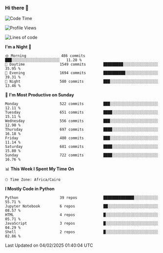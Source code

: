 ### Hi there 👋

<!--
**AMR-KELEG/AMR-KELEG** is a ✨ _special_ ✨ repository because its `README.md` (this file) appears on your GitHub profile.

Here are some ideas to get you started:

- 🔭 I’m currently working on ...
- 🌱 I’m currently learning ...
- 👯 I’m looking to collaborate on ...
- 🤔 I’m looking for help with ...
- 💬 Ask me about ...
- 📫 How to reach me: ...
- 😄 Pronouns: ...
- ⚡ Fun fact: ...
-->

<!--START_SECTION:waka-->
![Code Time](http://img.shields.io/badge/Code%20Time-0%20secs-blue)

![Profile Views](http://img.shields.io/badge/Profile%20Views-0-blue)

![Lines of code](https://img.shields.io/badge/From%20Hello%20World%20I%27ve%20Written-25.7%20million%20lines%20of%20code-blue)

**I'm a Night 🦉** 

```text
🌞 Morning                486 commits         ███░░░░░░░░░░░░░░░░░░░░░░   11.28 % 
🌆 Daytime                1549 commits        █████████░░░░░░░░░░░░░░░░   35.95 % 
🌃 Evening                1694 commits        ██████████░░░░░░░░░░░░░░░   39.31 % 
🌙 Night                  580 commits         ███░░░░░░░░░░░░░░░░░░░░░░   13.46 % 
```
📅 **I'm Most Productive on Sunday** 

```text
Monday                   522 commits         ███░░░░░░░░░░░░░░░░░░░░░░   12.11 % 
Tuesday                  651 commits         ████░░░░░░░░░░░░░░░░░░░░░   15.11 % 
Wednesday                556 commits         ███░░░░░░░░░░░░░░░░░░░░░░   12.90 % 
Thursday                 697 commits         ████░░░░░░░░░░░░░░░░░░░░░   16.18 % 
Friday                   480 commits         ███░░░░░░░░░░░░░░░░░░░░░░   11.14 % 
Saturday                 681 commits         ████░░░░░░░░░░░░░░░░░░░░░   15.80 % 
Sunday                   722 commits         ████░░░░░░░░░░░░░░░░░░░░░   16.76 % 
```


📊 **This Week I Spent My Time On** 

```text
🕑︎ Time Zone: Africa/Cairo
```

**I Mostly Code in Python** 

```text
Python                   39 repos            ██████████████░░░░░░░░░░░   55.71 % 
Jupyter Notebook         6 repos             ██░░░░░░░░░░░░░░░░░░░░░░░   08.57 % 
HTML                     4 repos             █░░░░░░░░░░░░░░░░░░░░░░░░   05.71 % 
JavaScript               3 repos             █░░░░░░░░░░░░░░░░░░░░░░░░   04.29 % 
Shell                    2 repos             █░░░░░░░░░░░░░░░░░░░░░░░░   02.86 % 
```




 Last Updated on 04/02/2025 01:40:04 UTC
<!--END_SECTION:waka-->
